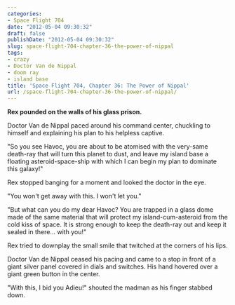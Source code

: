 ```yaml
---
categories:
- Space Flight 704
date: "2012-05-04 09:30:32"
draft: false
publishDate: "2012-05-04 09:30:32"
slug: space-flight-704-chapter-36-the-power-of-nippal
tags:
- crazy
- Doctor Van de Nippal
- doom ray
- island base
title: 'Space Flight 704, Chapter 36: The Power of Nippal'
url: /space-flight-704-chapter-36-the-power-of-nippal/
---
```

**Rex pounded on the walls of his glass prison.**

Doctor Van de Nippal paced around his command center, chuckling to
himself and explaining his plan to his helpless captive.

"So you see Havoc, you are about to be atomised with the very-same
death-ray that will turn this planet to dust, and leave my island base a
floating asteroid-space-ship with which I can begin my plan to dominate
this galaxy!"

Rex stopped banging for a moment and looked the doctor in the eye.

"You won't get away with this. I won't let you."

"But what can you do my dear Havoc? You are trapped in a glass dome made
of the same material that will protect my island-cum-asteroid from the
cold kiss of space. It is strong enough to keep the death-ray out and
keep it sealed in there... with you!"

Rex tried to downplay the small smile that twitched at the corners of
his lips.

Doctor Van de Nippal ceased his pacing and came to a stop in front of a
giant silver panel covered in dials and switches. His hand hovered over
a giant green button in the center.

"With this, I bid you Adieu!" shouted the madman as his finger stabbed
down.